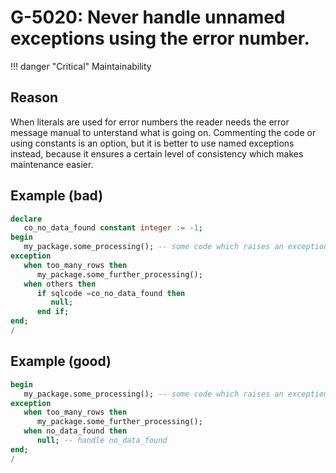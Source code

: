 # G-5020: Never handle unnamed exceptions using the error number.

!!! danger "Critical"
    Maintainability

## Reason

When literals are used for error numbers the reader needs the error message manual to unterstand what is going on. Commenting the code or using constants is an option, 
but it is better to use named exceptions instead, because it ensures a certain level of consistency which makes maintenance easier.

## Example (bad)

``` sql
declare
   co_no_data_found constant integer := -1;
begin
   my_package.some_processing(); -- some code which raises an exception
exception
   when too_many_rows then
      my_package.some_further_processing();
   when others then
      if sqlcode =co_no_data_found then
         null;
      end if;
end;
/
```

## Example (good)

``` sql
begin
   my_package.some_processing(); -- some code which raises an exception
exception
   when too_many_rows then
      my_package.some_further_processing();
   when no_data_found then
      null; -- handle no_data_found
end;
/
```